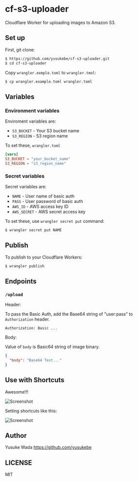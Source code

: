 # cf-s3-uploader

Cloudflare Worker for uploading images to Amazon S3.

## Set up

First, git clone:

```bash
$ https://github.com/yusukebe/cf-s3-uploader.git
$ cd cf-s3-uploader
```

Copy `wrangler.exmple.toml` to `wrangler.tmol`:

```bash
$ cp wrangler.example.toml wrangler.toml
```

## Variables

### Environment variables

Enviroment variables are:

- `S3_BUCKET` - Your S3 bucket name
- `S3_REGION` - S3 region name

To set these, `wrangler.toml`

```toml
[vars]
S3_BUCKET = "your_bucket_name"
S3_REGION = "s3_region_name"
```

### Secret variables

Secret variables are:

- `NAME` - User name of basic auth
- `PASS` - User password of basic auth
- `AWS_ID` - AWS access key ID
- `AWS_SECRET` - AWS secret access key

To set these, use `wrangler secret put` command:

```bash
$ wrangler secret put NAME
```

## Publish

To publish to your Cloudflare Workers:

```bash
$ wrangler publish
```

## Endpoints

### `/upload`

Header:

To pass the Basic Auth, add the Base64 string of "user:pass" to `Authorization` header.

```
Authorization: Basic ...
```

Body:

Value of `body` is Basic64 string of image binary.

```json
{
  "body": "Base64 Text..."
}
```

## Use with Shortcuts

Awesome!!!

![Screenshot](https://user-images.githubusercontent.com/10682/139781916-8c22a6ae-b21b-48ff-ad1c-08d396f5cdd0.gif)

Setting shortcuts like this:

![Screenshot](https://s3.ap-northeast-1.amazonaws.com/yusukebe.com/images/57f68c29ea5d0af4e9480ad04e89d152.png)

## Author

Yusuke Wada <https://github.com/yusukebe>

## LICENSE

MIT
